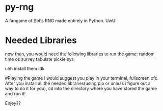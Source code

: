 # py-rng
A fangame of Sol's RNG made entirely in Python.
UwU
# Needed Libraries
now then,
you would need the following libraries to run the game:
random
time
os
survey
tabulate
pickle
sys

uhh install them idk

#Playing the game
I would suggest you play in your terminal, fullscreen ofc.
After you install all the needed libraries(using pip or unless i figure out a way to do it for you),
cd into the directory where you have stored the game and run it!

Enjoy??

